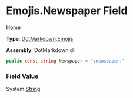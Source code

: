 # Emojis\.Newspaper Field

[Home](../../../README.md)

**Type**: [DotMarkdown](../../README.md)\.[Emojis](../README.md)

**Assembly**: DotMarkdown\.dll

```csharp
public const string Newspaper = ":newspaper:"
```

### Field Value

System\.[String](https://docs.microsoft.com/en-us/dotnet/api/system.string)